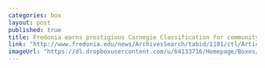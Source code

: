 ```yaml
---
categories: box
layout: post
published: true
title: Fredonia earns prestigious Carnegie Classification for community engagement
link: "http://www.fredonia.edu/news/ArchivesSearch/tabid/1101/ctl/ArticleView/mid/1878/articleId/5158/Fredonia_earns_prestigious_Carnegie_Classification_for_community_engagement.aspx"
imageUrl: "https://dl.dropboxusercontent.com/u/64133716/Homepage/Boxes/Carnegie-CEC-digital-seal.jpg"
---
```


